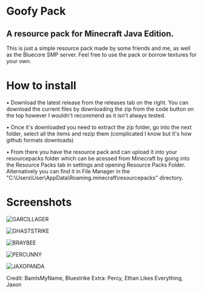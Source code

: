 # Goofy Pack
A resource pack for Minecraft Java Edition.
-------------------------------------------
This is just a simple resource pack made by some friends and me, as well as the Bluecore SMP server. Feel free to use the pack or borrow textures for your own.

# How to install

• Download the latest release from the releases tab on the right. You can download the current files by downloading the zip from the code button on the top however I wouldn't recommend as it isn't always tested.

• Once it's downloaded you need to extract the zip folder, go into the next folder, select all the items and rezip them (complicated I know but it's how github formats downloads)

• From there you have the resource pack and can upload it into your resourcepacks folder which can be acessed from Minecraft by going into the Resource Packs tab in settings and opening Resource Packs Folder.\
Alternatively you can find it in File Manager in the "C:\Users\User\AppData\Roaming\.minecraft\resourcepacks" directory.

# Screenshots

![GARCILLAGER](https://github.com/bamismyname/Goofy-Pack/assets/95554321/22cd97d2-29cf-467e-85b6-3c4b3ac68c0d)

![GHASTSTRIKE](https://github.com/bamismyname/Goofy-Pack/assets/95554321/e4224bdd-ddbc-49e4-9fb2-ce1442ee40fb)

![BRAYBEE](https://github.com/bamismyname/Goofy-Pack/assets/95554321/88bbe5c2-02db-4612-adee-4d2ad62001bb)

![PERCUNNY](https://github.com/bamismyname/Goofy-Pack/assets/95554321/1774e95e-778e-4048-9f1d-56a9a7918a17)

![JAXOPANDA](https://github.com/bamismyname/Goofy-Pack/assets/95554321/d7cce673-4a63-43f6-b36b-34dbfb4f8664)

Credit: BamIsMyName, Bluestrike
Extra: Percy, Ethan Likes Everything, Jaxon
